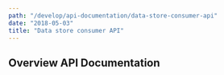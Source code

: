```yaml
---
path: "/develop/api-documentation/data-store-consumer-api"
date: "2018-05-03"
title: "Data store consumer API"
---
```


## Overview API Documentation



